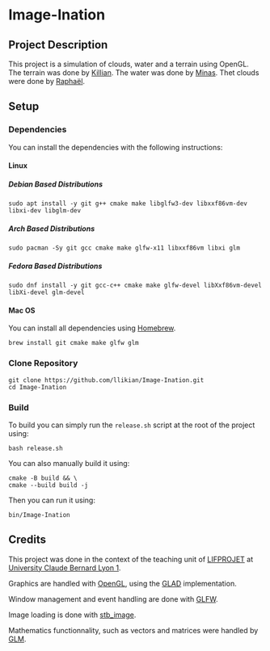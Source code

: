 # Image-Ination
## Project Description
This project is a simulation of clouds, water and a terrain using OpenGL.
The terrain was done by [Killian](https://github.com/llikian).
The water was done  by [Minas](https://github.com/Minas02).
Thet clouds were done by [Raphaël](https://github.com/zbeubizbeub).

## Setup
### Dependencies
You can install the dependencies with the following instructions:

#### Linux
##### Debian Based Distributions
```shell
sudo apt install -y git g++ cmake make libglfw3-dev libxxf86vm-dev libxi-dev libglm-dev
```

##### Arch Based Distributions
```shell
sudo pacman -Sy git gcc cmake make glfw-x11 libxxf86vm libxi glm
```

##### Fedora Based Distributions
```shell
sudo dnf install -y git gcc-c++ cmake make glfw-devel libXxf86vm-devel libXi-devel glm-devel
```

#### Mac OS
You can install all dependencies using [Homebrew](https://brew.sh/).

```shell
brew install git cmake make glfw glm
```

### Clone Repository
```shell
git clone https://github.com/llikian/Image-Ination.git
cd Image-Ination
```

### Build
To build you can simply run the `release.sh` script at the root of the project using:
```shell
bash release.sh
```

You can also manually build it using:
```shell
cmake -B build && \
cmake --build build -j
```

Then you can run it using:
```shell
bin/Image-Ination
```

## Credits
This project was done in the context of the teaching unit of [LIFPROJET](http://cazabetremy.fr/wiki/doku.php?id=projet:presentation#enseignants)
at [University Claude Bernard Lyon 1](https://www.univ-lyon1.fr/).

Graphics are handled with [OpenGL](https://www.opengl.org/), using the [GLAD](https://github.com/Dav1dde/glad) implementation.

Window management and event handling are done with [GLFW](https://www.glfw.org/).

Image loading is done with [stb_image](https://github.com/nothings/stb).

Mathematics functionnality, such as vectors and matrices were handled by [GLM](https://github.com/g-truc/glm).
